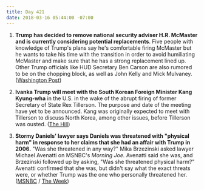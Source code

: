 ```yaml
---
title: Day 421
date: 2018-03-16 05:44:00 -07:00
---
```


1. **Trump has decided to remove national security adviser H.R. McMaster and is currently considering potential replacements**. Five people with knowledge of Trump's plans say he's comfortable firing McMaster but he wants to take his time with the transition in order to avoid humiliating McMaster and make sure that he has a strong replacement lined up. Other Trump officials like HUD Secretary Ben Carson are also rumored to be on the chopping block, as well as John Kelly and Mick Mulvaney. ([Washington Post](https://www.washingtonpost.com/politics/trump-decides-to-remove-national-security-adviser-and-others-may-follow/2018/03/15/fea2ebae-285c-11e8-bc72-077aa4dab9ef_story.html?utm_term=.aea9427e1773))

2. **Ivanka Trump will meet with the South Korean Foreign Minister Kang Kyung-wha** in the U.S. in the wake of the abrupt firing of former Secretary of State Rex Tillerson. The purpose and date of the meeting have yet to be announced. Kang was originally expected to meet with Tillerson to discuss North Korea, among other issues, before Tillerson was ousted. ([The Hill](http://thehill.com/policy/international/378751-south-korean-minister-to-meet-ivanka-after-tillerson-was-fired))

3. **Stormy Daniels' lawyer says Daniels was threatened with "physical harm" in response to her claims that she had an affair with Trump in 2006.** "Was she threatened in any way?" Mika Brzezinski asked lawyer Michael Avenatti on MSNBC's *Morning Joe.* Avenatti said she was, and Brzezinski followed up by asking, "Was she threatened physical harm?" Avenatti confirmed that she was, but didn't say what the exact threats were, or whether Trump was the one who personally threatened her. ([MSNBC](https://twitter.com/i/web/status/974612042710691840) / [The Week](http://theweek.com/speedreads/761344/stormy-daniels-threatened-physical-harm-relation-claims-that-affair-trump-lawyer-says))